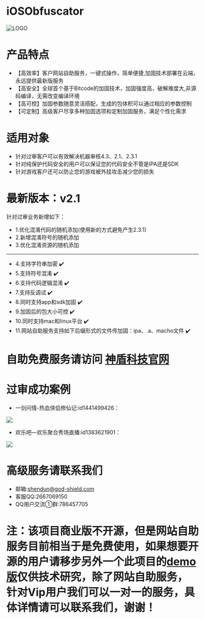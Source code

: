 # iOSObfuscator

![LOGO](https://github.com/godshield/iOSObfuscator/blob/master/logo.png)

# 产品特点
* 【高效率】客户网站自助服务，一键式操作，简单便捷,加固技术部署在云端，永远提供最新版服务
* 【高安全】全球首个基于Bitcode的加固技术，加固强度高，破解难度大,非源码编译，无需改变编译环境
* 【高可控】加固参数随意灵活搭配，生成的包体积可以通过相应的参数控制
* 【可定制】高级客户尽享多种加固选项和定制加固服务，满足个性化需求



# 适用对象
* 针对过审客户可以有效解决机器审核4.3、2.1、2.3.1
* 针对纯保护代码安全的用户可以保证您的代码安全不管是IPA还是SDK
* 针对游戏客户还可以防止您的游戏被外挂攻击减少您的损失


# 最新版本：v2.1

针对过审业务新增如下：
* 1.优化混淆代码的随机添加(使用新的方式避免产生2.3.1)
* 2.新增混淆符号的随机添加
* 3.优化混淆资源的随机添加
***
* 4.支持字符串加密  ✔️
* 5.支持符号混淆  ✔️
* 6.支持代码逻辑混淆   ✔️
* 7.支持反调试  ✔️
* 8.同时支持app和sdk加固 ✔️
* 9.加固后的包大小可控 ✔️
* 10.同时支持mac和linux平台 ✔️
* 11.网站自助服务支持如下后缀形式的文件传加固：ipa、.a、macho文件 ✔️


# 自助免费服务请访问 [神盾科技官网](http://www.god-shield.com)

# 过审成功案例
*  一剑问情-热血侠侣修仙记:id1441499426：

[![](https://github.com/godshield/iOSObfuscator/blob/master/logo/WechatIMG2.png)](https://itunes.apple.com/cn/app/id1441499426?mt=8)

*  欢乐吧—欢乐聚合秀场直播:id1383621901：

[![](https://github.com/godshield/iOSObfuscator/blob/master/logo/WechatIMG1.png)](https://itunes.apple.com/cn/app/id1383621901?mt=8)



# 高级服务请联系我们
* 邮箱:shendun@god-shield.com 
* 客服QQ:2667069150
* QQ用户交流①群:786457705



# 注：该项目商业版不开源，但是网站自助服务目前相当于是免费使用，如果想要开源的用户请移步另外一个此项目的[demo版](https://github.com/godshield/iPAObfuscator)仅供技术研究，除了网站自助服务，针对Vip用户我们可以一对一的服务，具体详情请可以联系我们，谢谢！